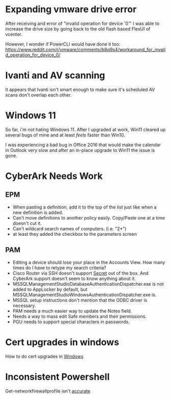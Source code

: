 # Expanding vmware drive error

After receiving and error of "invalid operation for device '0'" I was able to increase the drive size by going back to the old flash based FlexUI of vcenter.

However, I wonder if PowerCLI would have done it too: https://www.reddit.com/r/vmware/comments/b8q9s4/workaround_for_invalid_operation_for_device_0/

# Ivanti and AV scanning

It appears that Ivanti isn't smart enough to make sure it's scheduled AV scans don't overlap each other.

# Windows 11

So far, i'm not hating Windows 11. After I upgraded at work, Win11 cleared up several bugs of mine and at least *feels* faster than Win10.

I was experiencing a bad bug in Office 2016 that would make the calendar in Outlook very slow and after an in-place upgrade to Win11 the issue is gone.

# CyberArk Needs Work

## EPM

* When pasting a definition, add it to the top of the list just like when a new definition is added.
* Can't move definitions to another policy easily. Copy/Paste one at a time doesn't cut it.
* Can't wildcard search names of computers. (i.e. "2*")
* at least they added the checkbox to the parameters screen

## PAM

* Editing a device should lose your place in the Accounts View. How many times do I have to retype my search criteria?
* Cisco Router via SSH doesn't support [Secret](https://cyberark-customers.force.com/s/article/00002207) out of the box. And CyberArk support doesn't seem to know anything about it. 
* MSSQLManagementStudioDatabaseAuthenticationDispatcher.exe is not added to AppLocker by default, but MSSQLManagementStudioWindowsAuthenticationDispatcher.exe is.
* MSSQL setup instructions don't mention that the ODBC driver is necessary.
* PAM needs a much easier way to update the Notes field.
* Needs a way to mass edit Safe members and their permissions.
* PGU needs to support special characters in passwords.

# Cert upgrades in windows

How to do cert upgrades in [Windows](https://dirteam.com/sander/2022/09/14/todo-upgrade-the-certificates-for-your-windows-server-2016-based-domain-controllers-and-up-to-enable-windows-hello-for-business-hybrid-scenarios/)

# Inconsistent Powershell

Get-networkfirewallprofile isn't [accurate](https://stackoverflow.com/questions/31058090/windows-firewall-state-different-between-powershell-output-and-gui)
